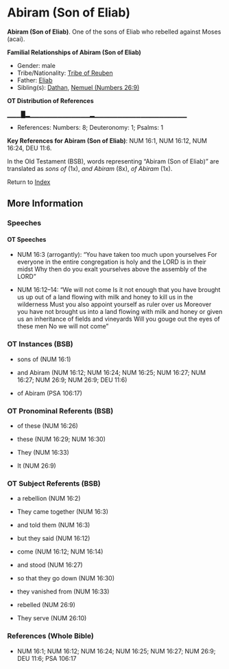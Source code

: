 # Abiram (Son of Eliab)
**Abiram (Son of Eliab)**. 
One of the sons of Eliab who rebelled against Moses (acai). 




**Familial Relationships of Abiram (Son of Eliab)**


* Gender: male
* Tribe/Nationality: [Tribe of Reuben](../../../groups/md/acai/Reuben.md)
* Father: [Eliab](Eliab.2.md)
* Sibling(s): [Dathan](Dathan.md), [Nemuel (Numbers 26:9)](Nemuel.2.md)


**OT Distribution of References**

▁▁▁█▂▁▁▁▁▁▁▁▁▁▁▁▁▁▂▁▁▁▁▁▁▁▁▁▁▁▁▁▁▁▁▁▁▁▁
* References: Numbers: 8; Deuteronomy: 1; Psalms: 1



**Key References for Abiram (Son of Eliab)**: 
NUM 16:1, NUM 16:12, NUM 16:24, DEU 11:6. 


In the Old Testament (BSB), words representing “Abiram (Son of Eliab)” are translated as 
*sons of* (1x), *and Abiram* (8x), *of Abiram* (1x). 




Return to [Index](00-Index.md)

## More Information

### Speeches

#### OT Speeches

* NUM 16:3 (arrogantly): “You have taken too much upon yourselves For everyone in the entire congregation is holy and the LORD is in their midst Why then do you exalt yourselves above the assembly of the LORD”

* NUM 16:12–14: “We will not come Is it not enough that you have brought us up out of a land flowing with milk and honey to kill us in the wilderness Must you also appoint yourself as ruler over us Moreover you have not brought us into a land flowing with milk and honey or given us an inheritance of fields and vineyards Will you gouge out the eyes of these men No we will not come”

### OT Instances (BSB)

* sons of (NUM 16:1)

* and Abiram (NUM 16:12; NUM 16:24; NUM 16:25; NUM 16:27; NUM 16:27; NUM 26:9; NUM 26:9; DEU 11:6)

* of Abiram (PSA 106:17)



### OT Pronominal Referents (BSB)

* of these (NUM 16:26)

* these (NUM 16:29; NUM 16:30)

* They (NUM 16:33)

* It (NUM 26:9)



### OT Subject Referents (BSB)

* a rebellion (NUM 16:2)

* They came together (NUM 16:3)

* and told them (NUM 16:3)

* but they said (NUM 16:12)

* come (NUM 16:12; NUM 16:14)

* and stood (NUM 16:27)

* so that they go down (NUM 16:30)

* they vanished from (NUM 16:33)

* rebelled (NUM 26:9)

* They serve (NUM 26:10)



### References (Whole Bible)

* NUM 16:1; NUM 16:12; NUM 16:24; NUM 16:25; NUM 16:27; NUM 26:9; DEU 11:6; PSA 106:17



